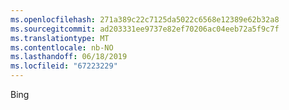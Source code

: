 ```yaml
---
ms.openlocfilehash: 271a389c22c7125da5022c6568e12389e62b32a8
ms.sourcegitcommit: ad203331ee9737e82ef70206ac04eeb72a5f9c7f
ms.translationtype: MT
ms.contentlocale: nb-NO
ms.lasthandoff: 06/18/2019
ms.locfileid: "67223229"
---
```

Bing